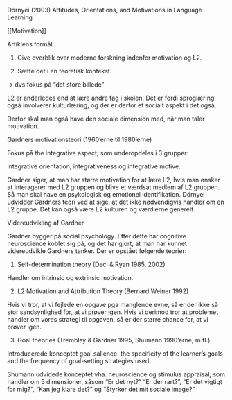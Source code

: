 Dörnyei (2003) Attitudes, Orientations, and Motivations in Language Learning 

  [[Motivation]]

Artiklens formål: 

1.  Give overblik over moderne forskning indenfor motivation og L2.
    
2.  Sætte det i en teoretisk kontekst. 
    

→ dvs fokus på “det store billede”

  
  

L2 er anderledes end at lære andre fag i skolen. Det er fordi sproglæring også involverer kulturlæring, og der er derfor et socialt aspekt i det også. 

Derfor skal man også have den sociale dimension med, når man taler motivation. 

  

Gardners motivationsteori (1960’erne til 1980’erne)

Fokus på the integrative aspect, som underopdeles i 3 grupper: 

integrative orientation, integrativeness og integrative motive. 

Gardner siger, at man har større motivation for at lære L2, hvis man ønsker at interagerer med L2 gruppen og blive et værdsat medlem af L2 gruppen. Så man skal have en psykologisk og emotionel identifikation. Dörnyei udvidder Gardners teori ved at sige, at det ikke nødvendigvis handler om en L2 gruppe. Det kan også være L2 kulturen og værdierne generelt. 

  

Videreudvikling af Gardner

Gardner bygger på social psychology. Efter dette har cognitive neuroscience koblet sig på, og det har gjort, at man har kunnet videreudvikle Gardners tanker. Der er opstået følgende teorier: 

  

1.  Self-determination theory (Deci & Ryan 1985, 2002)
    

Handler om intrinsic og extrinsic motivation. 

  

2.  L2 Motivation and Attribution Theory (Bernard Weiner 1992)
    

Hvis vi tror, at vi fejlede en opgave pga manglende evne, så er der ikke så stor sandsynlighed for, at vi prøver igen. Hvis vi derimod tror at problemet handler om vores strategi til opgaven, så er der større chance for, at vi prøver igen. 

  

3.  Goal theories (Tremblay & Gardner 1995, Shumann 1990’erne, m.fl.)
    

Introducerede konceptet goal salience: the specificity of the learner’s goals and the frequency of goal-setting strategies used. 

Shumann udvidede konceptet vha. neuroscience og stimulus appraisal, som handler om 5 dimensioner, såsom “Er det nyt?” “Er der rart?”, “Er det vigtigt for mig?”, “Kan jeg klare det?” og “Styrker det mit sociale image?”



